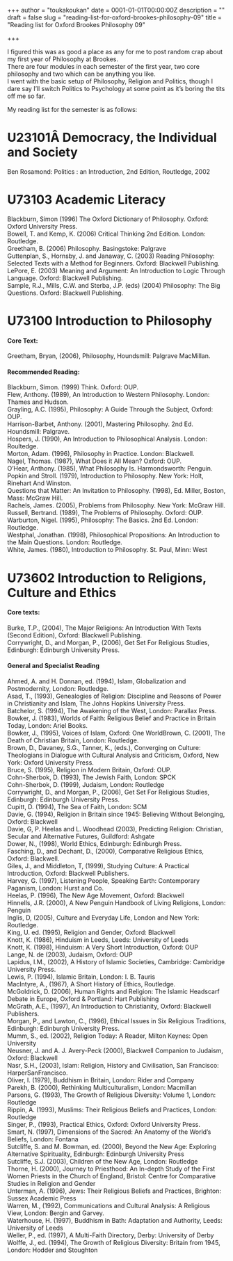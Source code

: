+++
author = "toukakoukan"
date = 0001-01-01T00:00:00Z
description = ""
draft = false
slug = "reading-list-for-oxford-brookes-philosophy-09"
title = "Reading list for Oxford Brookes Philosophy 09"

+++

I figured this was as good a place as any for me to post random crap about my first year of Philosophy at Brookes.  
 There are four modules in each semester of the first year, two core philosophy and two which can be anything you like.  
 I went with the basic setup of Philosophy, Religion and Politics, though I dare say I’ll switch Politics to Psychology at some point as it’s boring the tits off me so far.

My reading list for the semester is as follows:


# U23101Â Democracy, the Individual and Society

Ben Rosamond: Politics : an Introduction, 2nd Edition, Routledge, 2002


# U73103 Academic Literacy

Blackburn, Simon (1996) The Oxford Dictionary of Philosophy. Oxford: Oxford University Press.  
 Bowell, T. and Kemp, K. (2006) Critical Thinking 2nd Edition. London: Routledge.  
 Greetham, B. (2006) Philosophy. Basingstoke: Palgrave  
 Guttenplan, S., Hornsby, J. and Janaway, C. (2003) Reading Philosophy: Selected Texts with a Method for Beginners. Oxford: Blackwell Publishing.  
 LePore, E. (2003) Meaning and Argument: An Introduction to Logic Through Language. Oxford: Blackwell Publishing.  
 Sample, R.J., Mills, C.W. and Sterba, J.P. (eds) (2004) Philosophy: The Big Questions. Oxford: Blackwell Publishing.


# U73100 Introduction to Philosophy

#### Core Text:

Greetham, Bryan, (2006), Philosophy, Houndsmill: Palgrave MacMillan.

#### Recommended Reading:

Blackburn, Simon. (1999) Think. Oxford: OUP.  
 Flew, Anthony. (1989), An Introduction to Western Philosophy. London:  
 Thames and Hudson.  
 Grayling, A.C. (1995), Philosophy: A Guide Through the Subject, Oxford: OUP.  
 Harrison-Barbet, Anthony. (2001), Mastering Philosophy. 2nd Ed. Houndsmill: Palgrave.  
 Hospers, J. (1990), An Introduction to Philosophical Analysis. London: Roultedge.  
 Morton, Adam. (1996), Philosophy in Practice. London: Blackwell.  
 Nagel, Thomas. (1987), What Does it All Mean? Oxford: OUP.  
 O’Hear, Anthony. (1985), What Philosophy Is. Harmondsworth: Penguin.  
 Popkin and Stroll. (1979), Introduction to Philosophy. New York: Holt, Rinehart And Winston.  
 Questions that Matter: An Invitation to Philosophy. (1998), Ed. Miller, Boston, Mass: McGraw Hill.  
 Rachels, James. (2005), Problems from Philosophy. New York: McGraw Hill.  
 Russell, Bertrand. (1989), The Problems of Philosophy. Oxford: OUP.  
 Warburton, Nigel. (1995), Philosophy: The Basics. 2nd Ed. London: Routledge.  
 Westphal, Jonathan. (1998), Philosophical Propositions: An Introduction to the Main Questions. London: Routledge.  
 White, James. (1980), Introduction to Philosophy. St. Paul, Minn: West


# U73602 Introduction to Religions, Culture and Ethics

#### Core texts:

Burke, T.P., (2004), The Major Religions: An Introduction With Texts (Second Edition), Oxford: Blackwell Publishing.  
 Corrywright, D., and Morgan, P., (2006), Get Set For Religious Studies, Edinburgh: Edinburgh University Press.

#### General and Specialist Reading

Ahmed, A. and H. Donnan, ed. (1994), Islam, Globalization and Postmodernity, London: Routledge.  
 Asad, T., (1993), Genealogies of Religion: Discipline and Reasons of Power in Christianity and Islam, The Johns Hopkins University Press.  
 Batchelor, S. (1994), The Awakening of the West, London: Parallax Press.  
 Bowker, J. (1983), Worlds of Faith: Religious Belief and Practice in Britain Today, London: Ariel Books.  
 Bowker, J., (1995), Voices of Islam, Oxford: One WorldBrown, C. (2001), The Death of Christian Britain, London: Routledge.  
 Brown, D., Davaney, S.G., Tanner, K., (eds.), Converging on Culture: Theologians in Dialogue with Cultural Analysis and Criticism, Oxford, New York: Oxford University Press.  
 Bruce, S. (1995), Religion in Modern Britain, Oxford: OUP.  
 Cohn-Sherbok, D. (1993), The Jewish Faith, London: SPCK  
 Cohn-Sherbok, D. (1999), Judaism, London: Routledge  
 Corrywright, D., and Morgan, P., (2006), Get Set For Religious Studies, Edinburgh: Edinburgh University Press.  
 Cupitt, D. (1994), The Sea of Faith, London: SCM  
 Davie, G. (1994), Religion in Britain since 1945: Believing Without Belonging, Oxford: Blackwell  
 Davie, G, P. Heelas and L. Woodhead (2003), Predicting Religion: Christian, Secular and Alternative Futures, Guildford: Ashgate  
 Dower, N., (1998), World Ethics, Edinburgh: Edinburgh Press.  
 Fasching, D., and Dechant, D., (2000), Comparative Religious Ethics, Oxford: Blackwell.  
 Giles, J., and Middleton, T, (1999), Studying Culture: A Practical Introduction, Oxford: Blackwell Publishers.  
 Harvey, G. (1997), Listening People, Speaking Earth: Contemporary Paganism, London: Hurst and Co.  
 Heelas, P. (1996), The New Age Movement, Oxford: Blackwell  
 Hinnells, J.R. (2000), A New Penguin Handbook of Living Religions, London: Penguin  
 Inglis, D, (2005), Culture and Everyday Life, London and New York: Routledge.  
 King, U. ed. (1995), Religion and Gender, Oxford: Blackwell  
 Knott, K. (1986), Hinduism in Leeds, Leeds: University of Leeds  
 Knott, K. (1998), Hinduism: A Very Short Introduction, Oxford: OUP  
 Lange, N. de (2003), Judaism, Oxford: OUP  
 Lapidus, I.M., (2002), A History of Islamic Societies, Cambridge: Cambridge University Press.  
 Lewis, P. (1994), Islamic Britain, London: I. B. Tauris  
 MacIntyre, A., (1967), A Short History of Ethics, Routledge.  
 McGoldrick, D. (2006), Human Rights and Religion: The Islamic Headscarf Debate in Europe, Oxford & Portland: Hart Publishing  
 McGrath, A.E., (1997), An Introduction to Christianity, Oxford: Blackwell Publishers.  
 Morgan, P., and Lawton, C., (1996), Ethical Issues in Six Religious Traditions, Edinburgh: Edinburgh University Press.  
 Mumm, S., ed. (2002), Religion Today: A Reader, Milton Keynes: Open University  
 Neusner, J. and A. J. Avery-Peck (2000), Blackwell Companion to Judaism, Oxford: Blackwell  
 Nasr, S.H., (2003), Islam: Religion, History and Civilisation, San Francisco: HarperSanFrancisco.  
 Oliver, I. (1979), Buddhism in Britain, London: Rider and Company  
 Parekh, B. (2000), Rethinking Multiculturalism, London: Macmillan  
 Parsons, G. (1993), The Growth of Religious Diversity: Volume 1, London: Routledge  
 Rippin, A. (1993), Muslims: Their Religious Beliefs and Practices, London: Routledge  
 Singer, P., (1993), Practical Ethics, Oxford: Oxford University Press.  
 Smart, N. (1997), Dimensions of the Sacred: An Anatomy of the World’s Beliefs, London: Fontana  
 Sutcliffe, S. and M. Bowman, ed. (2000), Beyond the New Age: Exploring Alternative Spirituality, Edinburgh: Edinburgh University Press  
 Sutcliffe, S.J. (2003), Children of the New Age, London: Routledge  
 Thorne, H. (2000), Journey to Priesthood: An In-depth Study of the First Women Priests in the Church of England, Bristol: Centre for Comparative Studies in Religion and Gender  
 Unterman, A. (1996), Jews: Their Religious Beliefs and Practices, Brighton: Sussex Academic Press  
 Warren, M., (1992), Communications and Cultural Analysis: A Religious View, London: Bergin and Garvey.  
 Waterhouse, H. (1997), Buddhism in Bath: Adaptation and Authority, Leeds: University of Leeds  
 Weller, P., ed. (1997), A Multi-Faith Directory, Derby: University of Derby  
 Wolffe, J., ed. (1994), The Growth of Religious Diversity: Britain from 1945, London: Hodder and Stoughton

